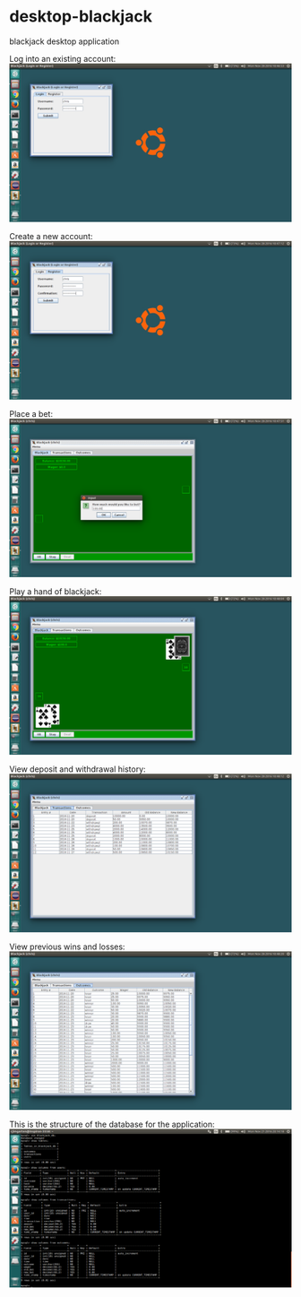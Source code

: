 # desktop-blackjack
blackjack desktop application

Log into an existing account:
![Alt text](./src/com/cjimgarten/images/screenshots/login.png?raw=true "Login")

Create a new account:
![Alt text](./src/com/cjimgarten/images/screenshots/register.png?raw=true "Register")

Place a bet:
![Alt text](./src/com/cjimgarten/images/screenshots/bet.png?raw=true "Bet")

Play a hand of blackjack:
![Alt text](./src/com/cjimgarten/images/screenshots/blackjack.png?raw=true "Blackjack")

View deposit and withdrawal history:
![Alt text](./src/com/cjimgarten/images/screenshots/transactions.png?raw=true "Transactions")

View previous wins and losses:
![Alt text](./src/com/cjimgarten/images/screenshots/outcomes.png?raw=true "Outcomes")

This is the structure of the database for the application:
![Alt text](./src/com/cjimgarten/images/screenshots/tables.png?raw=true "Tables")
